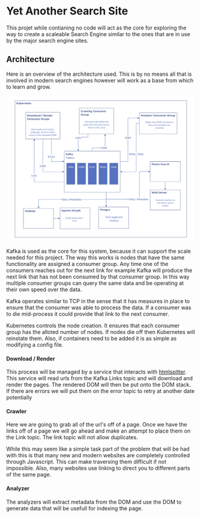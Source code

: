 # Yet Another Search Site

This projet while contianing no code will act as the core for exploring the way to create a scaleable Search Engine similar to the ones that are in use by the major search engine sites. 

## Architecture 

Here is an overview of the architecture used. This is by no means all that is involved in modern search engines however will work as a base from which to learn and grow. 

![Architecture Image](./Images/SearchEngine.png)

Kafka is used as the core for this system, because it can support the scale needed for this project. The way this works is nodes that have the same functionality are assigned a consumer group. Any time one of the consumers reaches out for the next link for example Kafka will produce the next link that has not been consumed by that consumer group. In this way multiple consumer groups can query the same data and be operating at their own speed over the data. 

Kafka operates similar to TCP in the sense that it has measures in place to ensure that the consumer was able to process the data. If a consumer was to die mid-process it could provide that link to the next consumer. 

Kubernetes controls the node creation. It ensures that each consumer group has the alloted number of nodes. If nodes die off then Kubernetes will reinstate them. Also, if containers need to be added it is as simple as modifying a config file. 

#### Download / Render 

This process will be managed by a service that interacts with [htmlspitter](https://github.com/qdm12/htmlspitter). This service will read urls from the Kafka Links topic and will download and render the pages. The rendered DOM will then be put onto the DOM stack. If there are errors we will put them on the error topic to retry at another date potentially

#### Crawler 

Here we are going to grab all of the url's off of a page. Once we have the links off of a page we will go ahead and make an attempt to place them on the Link topic. The link topic will not allow duplicates.

While this may seem like a simple task part of the problem that will be had with this is that many new and modern websites are completely controlled through Javascript. This can make traversing them difficult if not impossible. Also, many websites use linking to direct you to different parts of the same page. 

#### Analyzer 

The analyzers will extract metadata from the DOM and use the DOM to generate data that will be usefull for indexing the page. 

